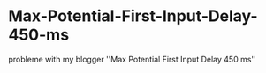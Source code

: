 # Max-Potential-First-Input-Delay-450-ms
probleme with my blogger ''Max Potential First Input Delay 450 ms''
